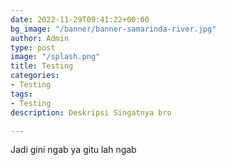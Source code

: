 ```yaml
---
date: 2022-11-29T09:41:22+00:00
bg_image: "/banner/banner-samarinda-river.jpg"
author: Admin
type: post
image: "/splash.png"
title: Testing
categories:
- Testing
tags:
- Testing
description: Deskripsi Singatnya bro

---
```

Jadi gini ngab ya gitu lah ngab